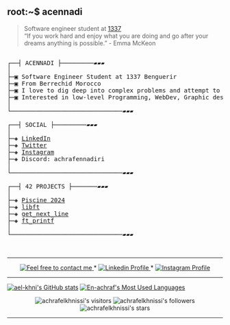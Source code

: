 ## root:~$ acennadi
>  Software engineer student at [1337](https://1337.ma/en/) \
>  “If you work hard and enjoy what you are doing and go after your dreams anything is possible.” - Emma McKeon 


<pre>

┌──┤ ACENNADI ├─────────▰▰▰
│
├─▣ Software Engineer Student at 1337 Benguerir
├─▣ From Berrechid Morocco
├─▣ I love to dig deep into complex problems and attempt to find the simplest yet the most effecient solution.
├─▣ Interested in low-level Programming, WebDev, Graphic design.
│
└───────────────────────────────▰▰▰

┌──┤ SOCIAL ├─────────▰▰▰
│
├─◈ <a href="https://www.linkedin.com/in/achraf-ennadiri-57905a264/">LinkedIn</a>
├─◈ <a href="https://x.com/En_achraf1">Twitter</a>
├─◈ <a href="https://www.instagram.com/0ac_raf0/">Instagram</a>
├─◈ Discord: achrafennadiri
│
└───────────────────────────────▰▰▰

┌──┤ 42 PROJECTS ├───────▰▰▰
│
├─◈ <a href="https://github.com/En-achraf/C-Piscine">Piscine 2024</a>
├─◈ <a href="https://github.com/En-achraf/libft">libft</a>
├─◈ <a href="#">get_next_line</a>
├─◈ <a href="#">ft_printf</a>
│
└───────────────────────────────▰▰▰

	
</pre>

--------------

<p align="center">
	<a href="mailto:achrafennadiri@gmail.com">
		<img alt="Feel free to contact me" src="https://img.shields.io/badge/-Ask_me_anything-blue?style=flat&logo=Gmail&logoColor=white&link=mailto:achrafennadiri@gmail.com&color=3d85c6" />
	</a>
	<span> * </span>
    <a href="https://www.linkedin.com/in/achraf-ennadiri-57905a264/">
        <img alt="Linkedin Profile" src="https://img.shields.io/badge/-Linkedin-0072b1?style=flat&logo=Linkedin&logoColor=white&link=https://www.linkedin.com/in/achraf-ennadiri"/>
    </a>
    <span> * </span>
    <a href="https://www.instagram.com/0ac_raf0/">
        <img alt="Instagram Profile" src="https://img.shields.io/badge/-Twitter-0072b1?style=flat&logo=Instagram&logoColor=white&link=https://www.instagram.com/0ac_raf0/&color=1DA1F2" />
    </a>
</p>

---------------
 [![ael-khni's GitHub stats](https://github-readme-stats.vercel.app/api?username=En-achraf&count_private=true&show_icons=true&hide=issues&hide_border=true&theme=jolly)](https://github.com/En-achraf?tab=repositories)  [![En-achraf's Most Used Languages](https://github-readme-stats.vercel.app/api/top-langs/?username=En-achraf&layout=compact&hide_border=true&theme=jolly)](https://github.com/En-achraf?tab=repositories)


<p align="center">
	<img alt="achrafelkhnissi's visitors" src="https://komarev.com/ghpvc/?username=En-achraf&color=8c36db&style=flat&label=visitors" />
	<img alt="achrafelkhnissi's followers" src="https://img.shields.io/github/followers/En-achraf?color=blueviolet" />
	<img alt="achrafelkhnissi's stars" src="https://img.shields.io/github/stars/En-achraf?color=blueviolet" />
</p>

---------------
